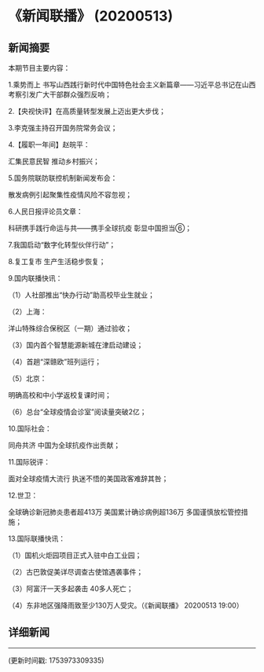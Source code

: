 # 《新闻联播》 (20200513)

## 新闻摘要

本期节目主要内容：

1.乘势而上 书写山西践行新时代中国特色社会主义新篇章——习近平总书记在山西考察引发广大干部群众强烈反响；

2.【央视快评】在高质量转型发展上迈出更大步伐；

3.李克强主持召开国务院常务会议；

4.【履职一年间】赵皖平：

汇集民意民智 推动乡村振兴；

5.国务院联防联控机制新闻发布会：

散发病例引起聚集性疫情风险不容忽视；

6.人民日报评论员文章：

科研携手践行命运与共——携手全球抗疫 彰显中国担当⑥；

7.我国启动“数字化转型伙伴行动”；

8.复工复市 生产生活稳步恢复；

9.国内联播快讯：

（1）人社部推出“快办行动”助高校毕业生就业；

（2）上海：

洋山特殊综合保税区（一期）通过验收；

（3）国内首个智慧能源新城在津启动建设；

（4）首趟“深赣欧”班列运行；

（5）北京：

明确高校和中小学返校复课时间；

（6）总台“全球疫情会诊室”阅读量突破2亿；

10.国际社会：

同舟共济 中国为全球抗疫作出贡献；

11.国际锐评：

面对全球疫情大流行 执迷不悟的美国政客难辞其咎；

12.世卫：

全球确诊新冠肺炎患者超413万 美国累计确诊病例超136万 多国谨慎放松管控措施；

13.国际联播快讯：

（1）国机火炬园项目正式入驻中白工业园；

（2）古巴敦促美详尽调查古使馆遇袭事件；

（3）阿富汗一天多起袭击 40多人死亡；

（4）东非地区强降雨致至少130万人受灾。（《新闻联播》 20200513 19:00）

## 详细新闻

---

(更新时间戳: 1753973309335)

